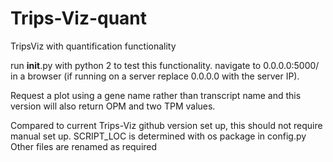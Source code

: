 # Trips-Viz-quant
TripsViz with quantification functionality

run __init__.py with python 2 to test this functionality. navigate to 0.0.0.0:5000/ in a browser (if running on a server replace 0.0.0.0 with the server IP).

Request a plot using a gene name rather than transcript name and this version will also return OPM and two TPM values. 

Compared to current Trips-Viz github version set up, this should not require manual set up. 
SCRIPT_LOC is determined with os package in config.py 
Other files are renamed as required 
